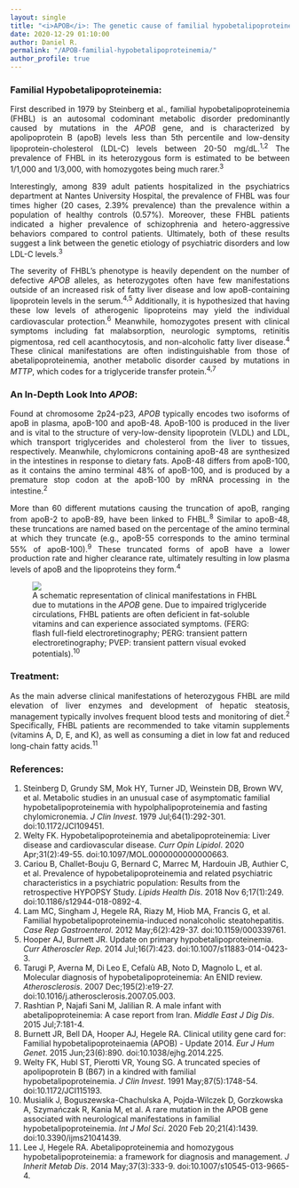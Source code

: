 ```yaml
---
layout: single
title: "<i>APOB</i>: The genetic cause of familial hypobetalipoproteinemia"
date: 2020-12-29 01:10:00
author: Daniel R.
permalink: "/APOB-familial-hypobetalipoproteinemia/"
author_profile: true
---
```

### Familial Hypobetalipoproteinemia:

<div style="text-align: justify"><p>First described in 1979 by Steinberg et al., familial hypobetalipoproteinemia (FHBL) is an autosomal codominant metabolic disorder predominantly caused by mutations in the <i>APOB</i> gene, and is characterized by apolipoprotein B (apoB) levels less than 5th percentile and low-density lipoprotein-cholesterol (LDL-C) levels between 20-50 mg/dL.<sup>1,2</sup> The prevalence of FHBL in its heterozygous form is estimated to be between 1/1,000 and 1/3,000, with homozygotes being much rarer.<sup>3</sup></p>

<p>Interestingly, among 839 adult patients hospitalized in the psychiatrics department at Nantes University Hospital, the prevalence of FHBL was four times higher (20 cases, 2.39% prevalence) than the prevalence within a population of healthy controls (0.57%). Moreover, these FHBL patients indicated a higher prevalence of schizophrenia and hetero-aggressive behaviors compared to control patients. Ultimately, both of these results suggest a link between the genetic etiology of psychiatric disorders and low LDL-C levels.<sup>3</sup></p>

<p>The severity of FHBL’s phenotype is heavily dependent on the number of defective <i>APOB</i> alleles, as heterozygotes often have few manifestations outside of an increased risk of fatty liver disease and low apoB-containing lipoprotein levels in the serum.<sup>4,5</sup> Additionally, it is hypothesized that having these low levels of atherogenic lipoproteins may yield the individual cardiovascular protection.<sup>6</sup> Meanwhile, homozygotes present with clinical symptoms including fat malabsorption, neurologic symptoms, retinitis pigmentosa, red cell acanthocytosis, and non-alcoholic fatty liver disease.<sup>4</sup> These clinical manifestations are often indistinguishable from those of abetalipoproteinemia, another metabolic disorder caused by mutations in <i>MTTP</i>, which codes for a triglyceride transfer protein.<sup>4,7</sup></p></div>

### An In-Depth Look Into <i>APOB</i>:

<div style="text-align: justify"><p>Found at chromosome 2p24-p23, <i>APOB</i> typically encodes two isoforms of apoB in plasma, apoB-100 and apoB-48. ApoB-100 is produced in the liver and is vital to the structure of very-low-density lipoprotein (VLDL) and LDL, which transport triglycerides and cholesterol from the liver to tissues, respectively. Meanwhile, chylomicrons containing apoB-48 are synthesized in the intestines in response to dietary fats. ApoB-48 differs from apoB-100, as it contains the amino terminal 48% of apoB-100, and is produced by a premature stop codon at the apoB-100 by mRNA processing in the intestine.<sup>2</sup></p>

<p>More than 60 different mutations causing the truncation of apoB, ranging from apoB-2 to apoB-89, have been linked to FHBL.<sup>8</sup> Similar to apoB-48, these truncations are named based on the percentage of the amino terminal at which they truncate (e.g., apoB-55 corresponds to the amino terminal 55% of apoB-100).<sup>9</sup> These truncated forms of apoB have a lower production rate and higher clearance rate, ultimately resulting in low plasma levels of apoB and the lipoproteins they form.<sup>4</sup></p></div>

<figure>
  <img src="https://www.mdpi.com/ijms/ijms-21-01439/article_deploy/html/images/ijms-21-01439-g008.png">
    <figcaption>A schematic representation of clinical manifestations in FHBL due to mutations in the <i>APOB</i> gene. Due to impaired triglyceride circulations, FHBL patients are often deficient in fat-soluble vitamins and can experience associated symptoms. (FERG: flash full-field electroretinography; PERG: transient pattern electroretinography; PVEP: transient pattern visual evoked potentials).<sup>10</sup></figcaption>
</figure>

### Treatment:

<div style="text-align: justify"><p>As the main adverse clinical manifestations of heterozygous FHBL are mild elevation of liver enzymes and development of hepatic steatosis, management typically involves frequent blood tests and monitoring of diet.<sup>2</sup> Specifically, FHBL patients are recommended to take vitamin supplements (vitamins A, D, E, and K), as well as consuming a diet in low fat and reduced long-chain fatty acids.<sup>11</sup></p></div>

### References:
1. Steinberg D, Grundy SM, Mok HY, Turner JD, Weinstein DB, Brown WV, et al. Metabolic studies in an unusual case of asymptomatic familial hypobetalipoproteinemia with hypolphalipoproteinemia and fasting chylomicronemia. _J Clin Invest_. 1979 Jul;64(1):292-301. doi:10.1172/JCI109451.
2. Welty FK. Hypobetalipoproteinemia and abetalipoproteinemia: Liver disease and cardiovascular disease. _Curr Opin Lipidol_. 2020 Apr;31(2):49-55. doi:10.1097/MOL.0000000000000663.
3. Cariou B, Challet-Bouju G, Bernard C, Marrec M, Hardouin JB, Authier C, et al. Prevalence of hypobetalipoproteinemia and related psychiatric characteristics in a psychiatric population: Results from the retrospective HYPOPSY Study. _Lipids Health Dis_. 2018 Nov 6;17(1):249. doi:10.1186/s12944-018-0892-4.
4. Lam MC, Singham J, Hegele RA, Riazy M, Hiob MA, Francis G, et al. Familial hypobetalipoproteinemia-induced nonalcoholic steatohepatitis. _Case Rep Gastroenterol_. 2012 May;6(2):429-37. doi:10.1159/000339761.
5. Hooper AJ, Burnett JR. Update on primary hypobetalipoproteinemia. _Curr Atheroscler Rep_. 2014 Jul;16(7):423. doi:10.1007/s11883-014-0423-3.
6. Tarugi P, Averna M, Di Leo E, Cefalù AB, Noto D, Magnolo L, et al. Molecular diagnosis of hypobetalipoproteinemia: An ENID review. _Atherosclerosis_. 2007 Dec;195(2):e19-27. doi:10.1016/j.atherosclerosis.2007.05.003.
7. Rashtian P, Najafi Sani M, Jalilian R. A male infant with abetalipoproteinemia: A case report from Iran. _Middle East J Dig Dis_. 2015 Jul;7:181-4.
8. Burnett JR, Bell DA, Hooper AJ, Hegele RA. Clinical utility gene card for: Familial hypobetalipoproteinaemia (APOB) - Update 2014. _Eur J Hum Genet_. 2015 Jun;23(6):890. doi:10.1038/ejhg.2014.225.
9. Welty FK, Hubl ST, Pierotti VR, Young SG. A truncated species of apolipoprotein B (B67) in a kindred with familial hypobetalipoproteinemia. _J Clin Invest_. 1991 May;87(5):1748-54. doi:10.1172/JCI115193.
10. Musialik J, Boguszewska-Chachulska A, Pojda-Wilczek D, Gorzkowska A, Szymańczak R, Kania M, et al. A rare mutation in the APOB gene associated with neurological manifestations in familial hypobetalipoproteinemia. _Int J Mol Sci_. 2020 Feb 20;21(4):1439. doi:10.3390/ijms21041439.
11. Lee J, Hegele RA. Abetalipoproteinemia and homozygous hypobetalipoproteinemia: a framework for diagnosis and management. _J Inherit Metab Dis_. 2014 May;37(3):333-9. doi:10.1007/s10545-013-9665-4.
